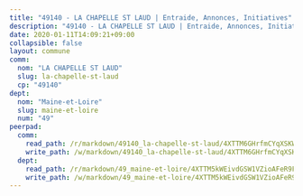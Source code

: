 ```yaml
---
title: "49140 - LA CHAPELLE ST LAUD | Entraide, Annonces, Initiatives"
description: "49140 - LA CHAPELLE ST LAUD | Entraide, Annonces, Initiatives"
date: 2020-01-11T14:09:21+09:00
collapsible: false
layout: commune
comm:
  nom: "LA CHAPELLE ST LAUD"
  slug: la-chapelle-st-laud
  cp: "49140"
dept:
  nom: "Maine-et-Loire"
  slug: maine-et-loire
  num: "49"
peerpad:
  comm:
    read_path: /r/markdown/49140_la-chapelle-st-laud/4XTTM6GHrfmCYqXSKW4xN68PxHJWj7Qth8kKvSSe6sB8SRw7M
    write_path: /w/markdown/49140_la-chapelle-st-laud/4XTTM6GHrfmCYqXSKW4xN68PxHJWj7Qth8kKvSSe6sB8SRw7M-K3TgUYc1XP1hprqkPzbNoNbAcoowaSj6WMvJjj5H7YfQpojNCZdKRzFM19MyRado7WrAEvTQh4jX7aJe3Hxrok5WynwohrBfZooRHzyWTEVBSSgHFYnAs1f9jJpKrMamuNv89Hq9
  dept:
    read_path: /r/markdown/49_maine-et-loire/4XTTM5kWEivdGSW1VZioAFeR9FpQW65q8aNEMpsQHKe3L3w51
    write_path: /w/markdown/49_maine-et-loire/4XTTM5kWEivdGSW1VZioAFeR9FpQW65q8aNEMpsQHKe3L3w51-K3TgUou4pFa6PsSszDZrp4wBDdthdXBX5EwzKUhExp7n8BKzw5Sop6cQsYViifutavoBtzv7zwzH4iBwqpfCj18hUJY64eghhZJV1FBbvkdmgSuffCY5JQmFSGY1DCwuusuc6WLf
---
```


